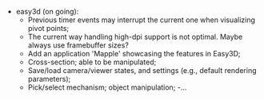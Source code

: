 * easy3d (on going):
    - Previous timer events may interrupt the current one when visualizing pivot points;
	- The current way handling high-dpi support is not optimal. Maybe always use framebuffer sizes?
	- Add an application 'Mapple' showcasing the features in Easy3D;
	- Cross-section; able to be manipulated;
	- Save/load camera/viewer states, and settings (e.g., default rendering parameters);
	- Pick/select mechanism; object manipulation;
	-...
